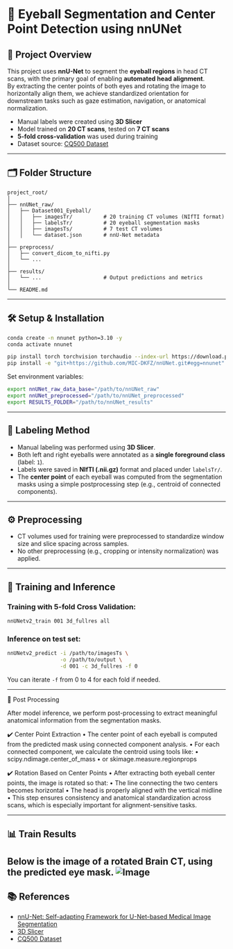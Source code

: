 # 🧠 Eyeball Segmentation and Center Point Detection using nnUNet

## 📌 Project Overview
This project uses **nnU-Net** to segment the **eyeball regions** in head CT scans, with the primary goal of enabling **automated head alignment**.  
By extracting the center points of both eyes and rotating the image to horizontally align them, we achieve standardized orientation for downstream tasks such as gaze estimation, navigation, or anatomical normalization.

- Manual labels were created using **3D Slicer**
- Model trained on **20 CT scans**, tested on **7 CT scans**
- **5-fold cross-validation** was used during training
- Dataset source: [CQ500 Dataset](http://15.206.3.216/dataset)
---

## 🗂️ Folder Structure
```
project_root/
│
├── nnUNet_raw/
│   ├── Dataset001_Eyeball/
│   │   ├── imagesTr/          # 20 training CT volumes (NIfTI format)
│   │   ├── labelsTr/          # 20 eyeball segmentation masks
│   │   ├── imagesTs/          # 7 test CT volumes
│   │   └── dataset.json       # nnU-Net metadata
│
├── preprocess/
│   ├── convert_dicom_to_nifti.py
│   └── ...
│
├── results/
│   └── ...                    # Output predictions and metrics
│
└── README.md
```

---

## 🛠️ Setup & Installation

```bash
conda create -n nnunet python=3.10 -y
conda activate nnunet

pip install torch torchvision torchaudio --index-url https://download.pytorch.org/whl/cu121
pip install -e "git+https://github.com/MIC-DKFZ/nnUNet.git#egg=nnunet"
```

Set environment variables:
```bash
export nnUNet_raw_data_base="/path/to/nnUNet_raw"
export nnUNet_preprocessed="/path/to/nnUNet_preprocessed"
export RESULTS_FOLDER="/path/to/nnUNet_results"
```

---

## 🧾 Labeling Method

- Manual labeling was performed using **3D Slicer**.
- Both left and right eyeballs were annotated as a **single foreground class** (label: `1`).
- Labels were saved in **NIfTI (.nii.gz)** format and placed under `labelsTr/`.
- The **center point** of each eyeball was computed from the segmentation masks using a simple postprocessing step (e.g., centroid of connected components).

---

## ⚙️ Preprocessing

- CT volumes used for training were preprocessed to standardize window size and slice spacing across samples.
- No other preprocessing (e.g., cropping or intensity normalization) was applied.

---

## 🧪 Training and Inference

### Training with 5-fold Cross Validation:
```bash
nnUNetv2_train 001 3d_fullres all
```

### Inference on test set:
```bash
nnUNetv2_predict -i /path/to/imagesTs \
                 -o /path/to/output \
                 -d 001 -c 3d_fullres -f 0
```

You can iterate `-f` from 0 to 4 for each fold if needed.

---

🔁 Post Processing

After model inference, we perform post-processing to extract meaningful anatomical information from the segmentation masks.

✔️ Center Point Extraction
	•	The center point of each eyeball is computed from the predicted mask using connected component analysis.
	•	For each connected component, we calculate the centroid using tools like:
	•	scipy.ndimage.center_of_mass
	•	or skimage.measure.regionprops

✔️ Rotation Based on Center Points
	•	After extracting both eyeball center points, the image is rotated so that:
	•	The line connecting the two centers becomes horizontal
	•	The head is properly aligned with the vertical midline
	•	This step ensures consistency and anatomical standardization across scans, which is especially important for alignment-sensitive tasks.

---

## 📊 Train Results
Below is the image of a rotated Brain CT, using the predicted eye mask. 
![Image](https://github.com/user-attachments/assets/fc01aa13-2363-4da8-a147-40e8a4f08996)
---

## 📚 References

- [nnU-Net: Self-adapting Framework for U-Net-based Medical Image Segmentation](https://arxiv.org/abs/1809.10486)
- [3D Slicer](https://www.slicer.org/)
- [CQ500 Dataset](http://15.206.3.216/dataset)